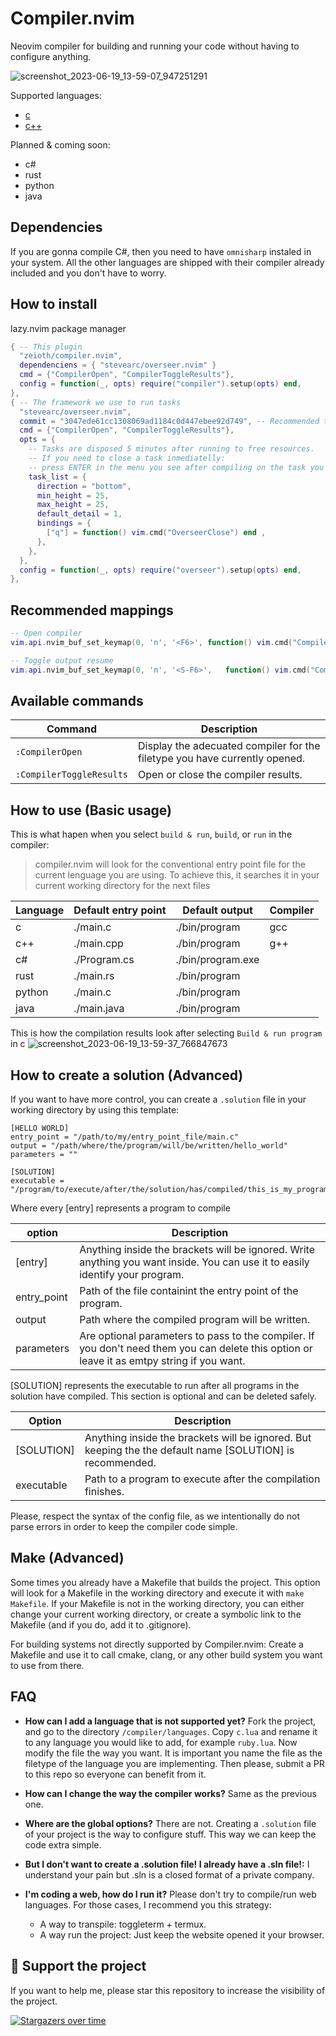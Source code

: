 # Compiler.nvim
Neovim compiler for building and running your code without having to configure anything.



![screenshot_2023-06-19_13-59-07_947251291](https://github.com/Zeioth/compiler.nvim/assets/3357792/7c31d02c-2e8d-4562-bcec-323d8a468f67)

Supported languages:

* [c](https://github.com/Zeioth/compiler.nvim/blob/main/lua/compiler/languages/c.lua)
* [c++](https://github.com/Zeioth/compiler.nvim/blob/main/lua/compiler/languages/cpp.lua)

Planned & coming soon:

* c#
* rust
* python
* java

## Dependencies
If you are gonna compile C#, then you need to have `omnisharp` instaled in your system. All the other languages are shipped with their compiler already included and you don't have to worry.

## How to install
lazy.nvim package manager
```lua
{ -- This plugin
  "zeioth/compiler.nvim",
  dependenciens = { "stevearc/overseer.nvim" }
  cmd = {"CompilerOpen", "CompilerToggleResults"},
  config = function(_, opts) require("compiler").setup(opts) end,
},
{ -- The framework we use to run tasks
  "stevearc/overseer.nvim",
  commit = "3047ede61cc1308069ad1184c0d447ebee92d749", -- Recommended to to avoid breaking changes
  cmd = {"CompilerOpen", "CompilerToggleResults"},
  opts = {
    -- Tasks are disposed 5 minutes after running to free resources.
    -- If you need to close a task inmediatelly:
    -- press ENTER in the menu you see after compiling on the task you want to close.
    task_list = {
      direction = "bottom",
      min_height = 25,
      max_height = 25,
      default_detail = 1,
      bindings = {
        ["q"] = function() vim.cmd("OverseerClose") end ,
      },
    },
  },
  config = function(_, opts) require("overseer").setup(opts) end,
},
```

## Recommended mappings

```lua
-- Open compiler
vim.api.nvim_buf_set_keymap(0, 'n', '<F6>', function() vim.cmd("CompilerOpen") end, { noremap = true, silent = true })

-- Toggle output resume
vim.api.nvim_buf_set_keymap(0, 'n', '<S-F6>',   function() vim.cmd("CompilerToggleResults" end, { noremap = true, silent = true })
```

## Available commands

| Command | Description|
|--|--|
| `:CompilerOpen` | Display the adecuated compiler for the filetype you have currently opened. |
| `:CompilerToggleResults` | Open or close the compiler results. |

## How to use (Basic usage)
This is what hapen when you select `build & run`, `build`, or `run` in the compiler:

> compiler.nvim will look for the conventional entry point file for the current lenguage you are using. To achieve this, it searches it in your current working directory for the next files

| Language | Default entry point | Default output | Compiler |
|--|--|--|--|
| c | ./main.c | ./bin/program | gcc |
| c++ | ./main.cpp | ./bin/program | g++ |
| c# | ./Program.cs | ./bin/program.exe | |
| rust | ./main.rs | ./bin/program | |
| python | ./main.c | ./bin/program | |
| java | ./main.java | ./bin/program | |

This is how the compilation results look after selecting `Build & run program` in c
![screenshot_2023-06-19_13-59-37_766847673](https://github.com/Zeioth/compiler.nvim/assets/3357792/42c4ec0d-4446-4ac6-9c4a-478a32d23ca7)

## How to create a solution (Advanced)
If you want to have more control, you can create a `.solution` file in your working directory by using this template:

```
[HELLO WORLD]
entry_point = "/path/to/my/entry_point_file/main.c"
output = "/path/where/the/program/will/be/written/hello_world"
parameters = ""

[SOLUTION]
executable = "/program/to/execute/after/the/solution/has/compiled/this_is_my_program"
```

Where every [entry] represents a program to compile

| option | Description |
|--|--|
| [entry] | Anything inside the brackets will be ignored. Write anything you want inside. You can use it to easily identify your program.  |
| entry_point | Path of the file containint the entry point of the program.  | 
| output | Path where the compiled program will be written. | 
| parameters | Are optional parameters to pass to the compiler. If you don't need them you can delete this option or leave it as emtpy string if you want. | 

[SOLUTION] represents the executable to run after all programs in the solution have compiled. This section is optional and can be deleted safely.

| Option | Description |
|--|--|
| [SOLUTION] | Anything inside the brackets will be ignored. But keeping the the default name [SOLUTION] is recommended. |
| executable | Path to a program to execute after the compilation finishes. | 

Please, respect the syntax of the config file, as we intentionally do not parse errors in order to keep the compiler code simple.

## Make (Advanced)
Some times you already have a Makefile that builds the project. This option will look for a Makefile in the working directory and execute it with `make Makefile`. If your Makefile is not in the working directory, you can either change your current working directory, or create a symbolic link to the Makefile (and if you do, add it to .gitignore).

For building systems not directly supported by Compiler.nvim: Create a Makefile and use it to call cmake, clang, or any other build system you want to use from there.

## FAQ

* **How can I add a language that is not supported yet?** Fork the project, and go to the directory `/compiler/languages`. Copy `c.lua` and rename it to any language you would like to add, for example `ruby.lua`. Now modify the file the way you want. It is important you name the file as the filetype of the language you are implementing. Then please, submit a PR to this repo so everyone can benefit from it.
* **How can I change the way the compiler works?** Same as the previous one.
* **Where are the global options?** There are not. Creating a `.solution` file of your project is the way to configure stuff. This way we can keep the code extra simple.
* **But I don't want to create a .solution file! I already have a .sln file!:** I understand your pain but .sln is a closed format of a private company.
* **I'm coding a web, how do I run it?** Please don't try to compile/run web languages. For those cases, I recommend you this strategy:
  
  * A way to transpile: toggleterm + termux.
  * A way run the project: Just keep the website opened it your browser.

    
## 🌟 Support the project
If you want to help me, please star this repository to increase the visibility of the project.

[![Stargazers over time](https://starchart.cc/Zeioth/Compiler.nvim.svg)](https://starchart.cc/Zeioth/Compiler.nvim)
